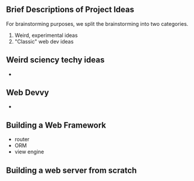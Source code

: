 ## Brief Descriptions of Project Ideas

For brainstorming purposes, we split the brainstorming into two categories.

1. Weird, experimental ideas
2. "Classic" web dev ideas

## Weird sciency techy ideas
- 

## Web Devvy
- 

## Building a Web Framework

- router
- ORM
- view engine

## Building a web server from scratch

